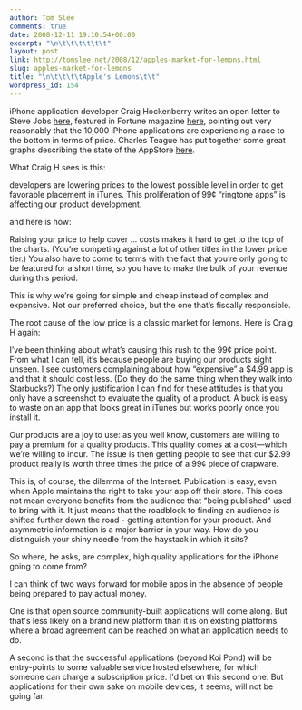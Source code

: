 ```yaml
---
author: Tom Slee
comments: true
date: 2008-12-11 19:10:54+00:00
excerpt: "\n\t\t\t\t\t\t"
layout: post
link: http://tomslee.net/2008/12/apples-market-for-lemons.html
slug: apples-market-for-lemons
title: "\n\t\t\t\tApple's Lemons\t\t"
wordpress_id: 154
---
```



				

iPhone application developer Craig Hockenberry writes an open letter to Steve Jobs [here](http://furbo.org/2008/12/09/ring-tone-apps/), featured in Fortune magazine [here](http://apple20.blogs.fortune.cnn.com/2008/12/10/trouble-in-the-99-cent-app-store/), pointing out very reasonably that the 10,000 iPhone applications are experiencing a race to the bottom in terms of price. Charles Teague has put together some great graphs describing the state of the AppStore [here](http://blog.charlesteague.com/links/2008/11/5-months-and-9000-applications-later.html). 

What Craig H sees is this:

developers are lowering prices to the lowest possible level in order to
get favorable placement in iTunes. This proliferation of 99¢ “ringtone
apps” is affecting our product development.  


and here is how:

Raising your price to help cover ... costs makes it hard to get to
the top of the charts. (You’re competing against a lot of other titles
in the lower price tier.) You also have to come to terms with the fact
that you’re only going to be featured for a short time, so you have to
make the bulk of your revenue during this period.




This is why we’re going for simple and cheap instead of complex and
expensive. Not our preferred choice, but the one that’s fiscally
responsible.

The root cause of the low price is a classic market for lemons. Here is Craig H again:

I’ve been thinking about what’s causing this rush to the 99¢ price
point. From what I can tell, it’s because people are buying our
products sight unseen. I see customers complaining about how
“expensive” a $4.99 app is and that it should cost less. (Do they do
the same thing when they walk into Starbucks?) The only justification I
can find for these attitudes is that you only have a screenshot to
evaluate the quality of a product. A buck is easy to waste on an app
that looks great in iTunes but works poorly once you install it.




Our products are a joy to use: as you well know, customers are
willing to pay a premium for a quality products. This quality comes at
a cost—which we’re willing to incur. The issue is then getting people
to see that our $2.99 product really is worth three times the price of
a 99¢ piece of crapware.

This is, of course, the dilemma of the Internet. Publication is easy, even when Apple maintains the right to take your app off their store. This does not mean everyone benefits from the audience that "being published" used to bring with it. It just means that the roadblock to finding an audience is shifted further down the road - getting attention for your product. And asymmetric information is a major barrier in your way. How do you distinguish your shiny needle from the haystack in which it sits?

So where, he asks, are complex, high quality applications for the iPhone going to come from?

I can think of two ways forward for mobile apps in the absence of people being prepared to pay actual money. 

One is that open source community-built applications will come along. But that's less likely on a brand new platform than it is on existing platforms where a broad agreement can be reached on what an application needs to do. 

A second is that the successful applications (beyond Koi Pond) will be entry-points to some valuable service hosted elsewhere, for which someone can charge a subscription price. I'd bet on this second one. But applications for their own sake on mobile devices, it seems, will not be going far.


		
